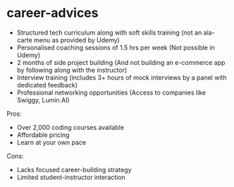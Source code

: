 # career-advices

- Structured tech curriculum along with soft skills training (not an ala-carte menu as provided by Udemy)
- Personalised coaching sessions of 1.5 hrs per week (Not possible in Udemy)
- 2 months of side project building (And not building an e-commerce app by following along with the instructor)
- Interview training (includes 3+ hours of mock interviews by a panel with dedicated feedback)
- Professional networking opportunities (Access to companies like Swiggy, Lumin.AI)

Pros:

- Over 2,000 coding courses available
- Affordable pricing
- Learn at your own pace

Cons:
- Lacks focused career-building strategy
- Limited student-instructor interaction

